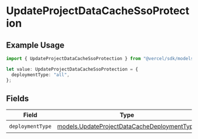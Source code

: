 # UpdateProjectDataCacheSsoProtection

## Example Usage

```typescript
import { UpdateProjectDataCacheSsoProtection } from "@vercel/sdk/models/updateprojectdatacacheop.js";

let value: UpdateProjectDataCacheSsoProtection = {
  deploymentType: "all",
};
```

## Fields

| Field                                                                                            | Type                                                                                             | Required                                                                                         | Description                                                                                      |
| ------------------------------------------------------------------------------------------------ | ------------------------------------------------------------------------------------------------ | ------------------------------------------------------------------------------------------------ | ------------------------------------------------------------------------------------------------ |
| `deploymentType`                                                                                 | [models.UpdateProjectDataCacheDeploymentType](../models/updateprojectdatacachedeploymenttype.md) | :heavy_check_mark:                                                                               | N/A                                                                                              |